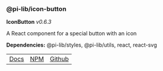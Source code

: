 ### @pi-lib/icon-button

**IconButton** _v0.6.3_

A React component for a special button with an icon

**Dependencies:** @pi-lib/styles, @pi-lib/utils, react, react-svg

<table>
  <tbody>
    <tr>
      <td><a href="https://pi.lance-taylor.com/?path=/story/interactions-iconbutton" target="_blank">Docs</a></td>
      <td><a href="https://www.npmjs.com/package/@pi-lib/icon-button" target="_blank">NPM</a></td>
      <td><a href="https://github.com/lancerael/pi/tree/main/src/src/components/atoms/IconButton" target="_blank">Github</a></td>
    </tr>
  </tbody>
</table>

